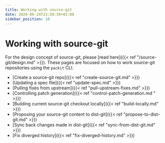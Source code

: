 ```yaml
---
title: Working with source-git
date: 2020-06-24T23:59:59+01:00
sidebar_position: 10
---
```


# Working with source-git

For the design concept of source-git, please [read here]({{< ref
"/source-git/design.md" >}}). These pages are focused on how to work
source-git repositories using the `packit` CLI.

* [Create a source-git repo]({{< ref "create-source-git.md" >}})
* [Updating a spec file]({{< ref "update-spec.md" >}})
* [Pulling fixes from upstream]({{< ref "pull-upstream-fixes.md" >}})
* [Controlling patch generation]({{< ref "control-patch-generation.md " >}})
* [Building current source-git checkout locally]({{< ref "build-locally.md" >}})
* [Proposing your source-git content to dist-git]({{< ref "propose-to-dist-git.md" >}})
* [Sync back changes made in dist-git]({{< ref "sync-from-dist-git.md" >}})
* [Fix diverged history]({{< ref "fix-diverged-history.md" >}})
